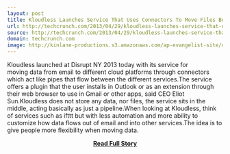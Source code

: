 ```yaml
---
layout: post
title: Kloudless Launches Service That Uses Connectors To Move Files Between Different Cloud Services
url: http://techcrunch.com/2013/04/29/kloudless-launches-service-that-uses-connectors-to-move-files-between-different-cloud-services/
source: http://techcrunch.com/2013/04/29/kloudless-launches-service-that-uses-connectors-to-move-files-between-different-cloud-services/
domain: techcrunch.com
image: http://kinlane-productions.s3.amazonaws.com/ap-evangelist-site/curated/screenshots/techcrunch-com20130429kloudless-launches-service-that-uses-connectors-to-move-files-between-different-cloud-services.png
---
```


<p>Kloudless launched at Disrupt NY 2013 today with its service for moving data from email to different cloud platforms through connectors which act like pipes that flow between the different services.The service offers a plugin that the user installs in Outlook or as an extension through their web browser to use in Gmail or other apps, said CEO Eliot Sun.Kloudless does not store any data, nor files, the service sits in the middle, acting basically as just a pipeline.When looking at Kloudless, think of services such as ifttt but with less automation and more ability to customize how data flows out of email and into other services.The idea is to give people more flexibility when moving data.</p>
<center><p><a href="http://techcrunch.com/2013/04/29/kloudless-launches-service-that-uses-connectors-to-move-files-between-different-cloud-services/" style='padding:25px; font-sze:18px; font-weight: bold;'>Read Full Story</a></p></center>
